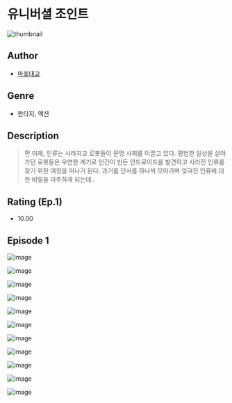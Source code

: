 # 유니버셜 조인트
![thumbnail](https://image-comic.pstatic.net/user_contents_data/challenge_comic/2023/05/25/352343/upload_3617346209120073269_480x623.jpeg)

## Author
- [마포대교](https://comic.naver.com/artistTitle?id=352343)

## Genre
- 판타지, 액션

## Description
> 먼 미래, 인류는 사라지고 로봇들이 문명 사회를 이끌고 있다. 평범한 일상을 살아가던 로봇들은 우연한 계기로 인간이 만든 안드로이드를 발견하고 사라진 인류를 찾기 위한 여정을 떠나기 된다. 과거를 단서를 하나씩 모아가며 잊혀진 인류에 대한 비밀을 마주하게 되는데..


## Rating (Ep.1)
- 10.00

## Episode 1
![image](https://image-comic.pstatic.net/user_contents_data/challenge_comic/2023/05/25/352343/upload_7089898788606916915.jpeg)

![image](https://image-comic.pstatic.net/user_contents_data/challenge_comic/2023/05/25/352343/upload_7377515649347170914.jpeg)

![image](https://image-comic.pstatic.net/user_contents_data/challenge_comic/2023/05/25/352343/upload_3990861295638700856.jpeg)

![image](https://image-comic.pstatic.net/user_contents_data/challenge_comic/2023/05/25/352343/upload_4049409384398610737.jpeg)

![image](https://image-comic.pstatic.net/user_contents_data/challenge_comic/2023/05/25/352343/upload_7148391522989794617.jpeg)

![image](https://image-comic.pstatic.net/user_contents_data/challenge_comic/2023/05/25/352343/upload_3833752087718606393.jpeg)

![image](https://image-comic.pstatic.net/user_contents_data/challenge_comic/2023/05/25/352343/upload_3487255481740977253.jpeg)

![image](https://image-comic.pstatic.net/user_contents_data/challenge_comic/2023/05/25/352343/upload_3978426021780535088.jpeg)

![image](https://image-comic.pstatic.net/user_contents_data/challenge_comic/2023/05/25/352343/upload_3690193252610356326.jpeg)

![image](https://image-comic.pstatic.net/user_contents_data/challenge_comic/2023/05/25/352343/upload_3762588388144789601.jpeg)

![image](https://image-comic.pstatic.net/user_contents_data/challenge_comic/2023/05/25/352343/upload_3545287717571290679.jpeg)
